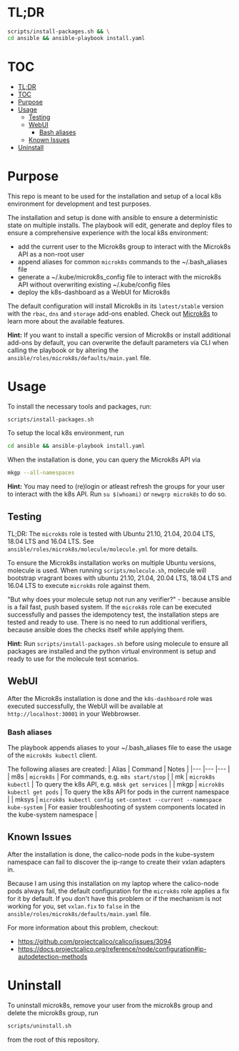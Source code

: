 # TL;DR
```bash
scripts/install-packages.sh && \
cd ansible && ansible-playbook install.yaml
```

# TOC
- [TL;DR](#tldr)
- [TOC](#toc)
- [Purpose](#purpose)
- [Usage](#usage)
  - [Testing](#testing)
  - [WebUI](#webui)
    - [Bash aliases](#bash-aliases)
  - [Known Issues](#known-issues)
- [Uninstall](#uninstall)

# Purpose
This repo is meant to be used for the installation and setup of a local k8s environment for development and test purposes.

The installation and setup is done with ansible to ensure a deterministic state on multiple installs. The playbook will edit, generate and deploy files to ensure a comprehensive experience with the local k8s environment:

* add the current user to the Microk8s group to interact with the Microk8s API as a non-root user
* append aliases for common `microk8s` commands to the ~/.bash_aliases file
* generate a ~/.kube/microk8s_config file to interact with the microk8s API without overwriting existing ~/.kube/config files
* deploy the k8s-dashboard as a WebUI for Microk8s

The default configuration will install Microk8s in its `latest/stable` version with the `rbac`, `dns` and `storage` add-ons enabled. Check out [Microk8s](https://microk8s.io) to learn more about the available features.

**Hint:** If you want to install a specific version of Microk8s or install additional add-ons by default, you can overwrite the default parameters via CLI when calling the playbook or by altering the `ansible/roles/microk8s/defaults/main.yaml` file.

# Usage
To install the necessary tools and packages, run:

```bash
scripts/install-packages.sh
```

To setup the local k8s environment, run
```bash
cd ansible && ansible-playbook install.yaml
```

When the installation is done, you can query the Microk8s API via
```bash
mkgp --all-namespaces
```

**Hint:** You may need to (re)login or atleast refresh the groups for your user to interact with the k8s API. Run `su $(whoami)` or `newgrp microk8s` to do so.

## Testing
TL;DR: The `microk8s` role is tested with Ubuntu 21.10, 21.04, 20.04 LTS, 18.04 LTS and 16.04 LTS. See `ansible/roles/microk8s/molecule/molecule.yml` for more details.

To ensure the Microk8s installation works on multiple Ubuntu versions, molecule is used. When running `scripts/molecule.sh`, molecule will bootstrap vragrant boxes with ubuntu 21.10, 21.04, 20.04 LTS, 18.04 LTS and 16.04 LTS to execute `microk8s` role against them.

"But why does your molecule setup not run any verifier?" - because ansible is a fail fast, push based system. If the `microk8s` role can be executed successfully and passes the idempotency test, the installation steps are tested and ready to use. There is no need to run additional verifiers, because ansible does the checks itself while applying them.

**Hint:** Run `scripts/install-packages.sh` before using molecule to ensure all packages are installed and the python virtual environment is setup and ready to use for the molecule test scenarios.

## WebUI
After the Microk8s installation is done and the `k8s-dashboard` role was executed successfully, the WebUI will be available at `http://localhost:30001` in your Webbrowser.

### Bash aliases
The playbook appends aliases to your ~/.bash_aliases file to ease the usage of the `microk8s kubectl` client.

The following aliases are created:
| Alias	| Command | Notes |
|---	|---	|---	|
| m8s | `microk8s` | For commands, e.g. `m8s start/stop` |
| mk | `microk8s kubectl` | To query the k8s API, e.g. `m8sk get services` |
| mkgp | `microk8s kubectl get pods` | To query the k8s API for pods in the current namespace |
| mksys | `microk8s kubectl config set-context --current --namespace kube-system` | For easier troubleshooting of system components located in the kube-system namespace |

## Known Issues
After the installation is done, the calico-node pods in the kube-system namespace can fail to discover the ip-range to create their vxlan adapters in.

Because I am using this installation on my laptop where the calico-node pods always fail, the default configuration for the `microk8s` role applies a fix for it by default. If you don't have this problem or if the mechanism is not working for you, set `vxlan.fix` to `false` in the `ansible/roles/microk8s/defaults/main.yaml` file.

For more information about this problem, checkout:
* https://github.com/projectcalico/calico/issues/3094
* https://docs.projectcalico.org/reference/node/configuration#ip-autodetection-methods

# Uninstall
To uninstall microk8s, remove your user from the microk8s group and delete the microk8s group, run

```bash
scripts/uninstall.sh
```

from the root of this repository.